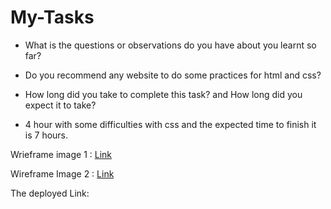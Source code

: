 # My-Tasks

- What is the questions or observations do you have about you learnt so far?
* Do you recommend any website to do some practices for html and css?

- How long did you take to complete this task? and How long did you expect it to take?
* 4 hour with some difficulties with css and the expected time to finish it is 7 hours.

Wrieframe image 1 :
[Link]()

Wireframe Image 2 : 
[Link]()

The deployed Link:
